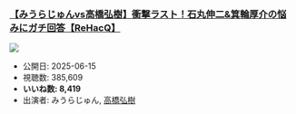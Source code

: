 ### [【みうらじゅんvs高橋弘樹】衝撃ラスト！石丸伸二&箕輪厚介の悩みにガチ回答【ReHacQ】](https://www.youtube.com/watch?v=n0VEjrT_6w8)
[![](https://img.youtube.com/vi/n0VEjrT_6w8/sddefault.jpg)](https://www.youtube.com/watch?v=n0VEjrT_6w8)
-   公開日: 2025-06-15
-   視聴数: 385,609
-   **いいね数: 8,419**
-   出演者: みうらじゅん, [高橋弘樹](/rehacq_fan/people/高橋弘樹 "wikilink")
